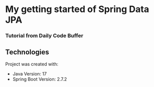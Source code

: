# My getting started of Spring Data JPA
### Tutorial from Daily Code Buffer

## Technologies
Project was created with:
* Java Version: 17
* Spring Boot Version: 2.7.2
